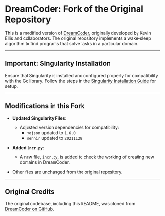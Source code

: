 # DreamCoder: Fork of the Original Repository

This is a modified version of [DreamCoder](https://github.com/ellisk42/ec), originally developed by Kevin Ellis and collaborators. The original repository implements a wake-sleep algorithm to find programs that solve tasks in a particular domain.

---

## **Important: Singularity Installation**

Ensure that Singularity is installed and configured properly for compatibility with the Go library. Follow the steps in the [Singularity Installation Guide](https://docs.sylabs.io/guides/3.0/user-guide/installation.html) for setup.

---

## Modifications in this Fork

- **Updated Singularity Files**:
  - Adjusted version dependencies for compatibility:
    - `yojson` updated to `1.6.0`
    - `menhir` updated to `20211128`

- **Added `incr.py`**:
  - A new file, `incr.py`, is added to check the working of creating new domains in DreamCoder.

- Other files are unchanged from the original repository.

---

## Original Credits

The original codebase, including this README, was cloned from [DreamCoder on GitHub](https://github.com/ellisk42/ec).
